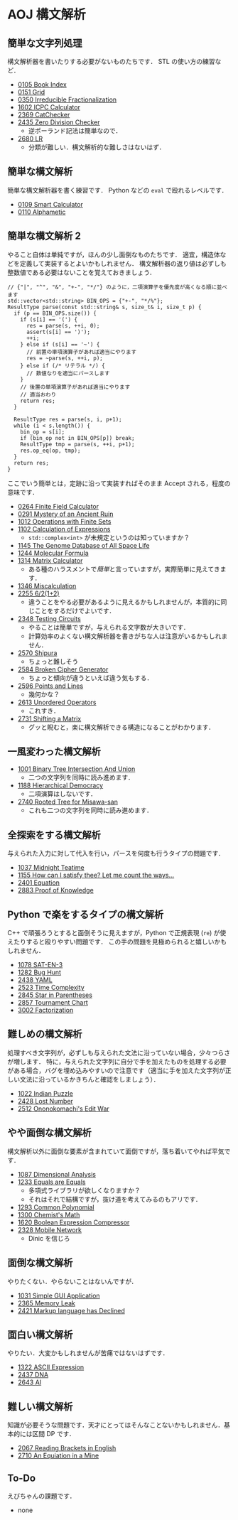 # AOJ 構文解析

## 簡単な文字列処理
構文解析器を書いたりする必要がないものたちです．
STL の使い方の練習など．
- [0105 Book Index](https://onlinejudge.u-aizu.ac.jp/challenges/search/categories/0105)
- [0151 Grid](https://onlinejudge.u-aizu.ac.jp/challenges/search/categories/0151)
- [0350 Irreducible Fractionalization](https://onlinejudge.u-aizu.ac.jp/challenges/search/categories/0350)
- [1602 ICPC Calculator](https://onlinejudge.u-aizu.ac.jp/challenges/search/categories/1602)
- [2369 CatChecker](https://onlinejudge.u-aizu.ac.jp/challenges/search/categories/2369)
- [2435 Zero Division Checker](https://onlinejudge.u-aizu.ac.jp/challenges/search/categories/2435)
  - 逆ポーランド記法は簡単なので．
- [2680 LR](https://onlinejudge.u-aizu.ac.jp/challenges/search/categories/2680)
  - 分類が難しい．構文解析的な難しさはないはず．

## 簡単な構文解析
簡単な構文解析器を書く練習です．
Python などの `eval` で殴れるレベルです．
- [0109 Smart Calculator](https://onlinejudge.u-aizu.ac.jp/challenges/search/categories/0109)
- [0110 Alphametic](https://onlinejudge.u-aizu.ac.jp/challenges/search/categories/0110)

## 簡単な構文解析 2
やること自体は単純ですが，ほんの少し面倒なものたちです．
適宜，構造体などを定義して実装するとよいかもしれません．
構文解析器の返り値は必ずしも整数値である必要はないことを覚えておきましょう．

```
// {"|", "^", "&", "+-", "*/"} のように，二項演算子を優先度が高くなる順に並べます
std::vector<std::string> BIN_OPS = {"+-", "*/%"};
ResultType parse(const std::string& s, size_t& i, size_t p) {
  if (p == BIN_OPS.size()) {
    if (s[i] == '(') {
      res = parse(s, ++i, 0);
      assert(s[i] == ')');
      ++i;
    } else if (s[i] == '~') {
      // 前置の単項演算子があれば適当にやります
      res = ~parse(s, ++i, p);
    } else if (/* リテラル */) {
      // 数値なりを適当にパースします
    }
    // 後置の単項演算子があれば適当にやります
    // 適当おわり
    return res;
  }

  ResultType res = parse(s, i, p+1);
  while (i < s.length()) {
    bin_op = s[i];
    if (bin_op not in BIN_OPS[p]) break;
    ResultType tmp = parse(s, ++i, p+1);
    res.op_eq(op, tmp);
  }
  return res;
}
```

ここでいう簡単とは，定跡に沿って実装すればそのまま Accept される，程度の意味です．
- [0264 Finite Field Calculator](https://onlinejudge.u-aizu.ac.jp/challenges/search/categories/0264)
- [0291 Mystery of an Ancient Ruin](https://onlinejudge.u-aizu.ac.jp/challenges/search/categories/0291)
- [1012 Operations with Finite Sets](https://onlinejudge.u-aizu.ac.jp/challenges/search/categories/1012)
- [1102 Calculation of Expressions](https://onlinejudge.u-aizu.ac.jp/challenges/search/categories/1102)
  - `std::complex<int>` が未規定というのは知っていますか？
- [1145 The Genome Database of All Space Life](https://onlinejudge.u-aizu.ac.jp/challenges/search/categories/1145)
- [1244 Molecular Formula](https://onlinejudge.u-aizu.ac.jp/challenges/search/categories/1244)
- [1314 Matrix Calculator](https://onlinejudge.u-aizu.ac.jp/challenges/search/categories/1314)
  - ある種のハラスメントで*簡単*と言っていますが，実際簡単に見えてきます．
- [1346 Miscalculation](https://onlinejudge.u-aizu.ac.jp/challenges/search/categories/1346)
- [2255 6/2(1+2)](https://onlinejudge.u-aizu.ac.jp/challenges/search/categories/2255)
  - 違うことをやる必要があるように見えるかもしれませんが，本質的に同じことをするだけでよいです．
- [2348 Testing Circuits](https://onlinejudge.u-aizu.ac.jp/challenges/search/categories/2348)
  - やることは簡単ですが，与えられる文字数が大きいです．
  - 計算効率のよくない構文解析器を書きがちな人は注意がいるかもしれません．
- [2570 Shipura](https://onlinejudge.u-aizu.ac.jp/challenges/search/categories/2570)
  - ちょっと難しそう
- [2584 Broken Cipher Generator](https://onlinejudge.u-aizu.ac.jp/challenges/search/categories/2584)
  - ちょっと傾向が違うといえば違う気もする．
- [2596 Points and Lines](https://onlinejudge.u-aizu.ac.jp/challenges/search/categories/2596)
  - 幾何かな？
- [2613 Unordered Operators](https://onlinejudge.u-aizu.ac.jp/challenges/search/categories/2613)
  - これすき．
- [2731 Shifting a Matrix](https://onlinejudge.u-aizu.ac.jp/challenges/search/categories/2731)
  - グッと睨むと，楽に構文解析できる構造になることがわかります．

## 一風変わった構文解析
- [1001 Binary Tree Intersection And Union](https://onlinejudge.u-aizu.ac.jp/challenges/search/categories/1001)
  - 二つの文字列を同時に読み進めます．
- [1188 Hierarchical Democracy](https://onlinejudge.u-aizu.ac.jp/challenges/search/categories/1188)
  - 二項演算はしないです．
- [2740 Rooted Tree for Misawa-san](https://onlinejudge.u-aizu.ac.jp/challenges/search/categories/2740)
  - これも二つの文字列を同時に読み進めます．

## 全探索をする構文解析
与えられた入力に対して代入を行い，パースを何度も行うタイプの問題です．
- [1037 Midnight Teatime](https://onlinejudge.u-aizu.ac.jp/challenges/search/categories/1037)
- [1155 How can I satisfy thee? Let me count the ways...](https://onlinejudge.u-aizu.ac.jp/challenges/search/categories/1155)
- [2401 Equation](https://onlinejudge.u-aizu.ac.jp/challenges/search/categories/2401)
- [2883 Proof of Knowledge](https://onlinejudge.u-aizu.ac.jp/challenges/search/categories/2883)

## Python で楽をするタイプの構文解析
C++ で頑張ろうとすると面倒そうに見えますが，Python で正規表現 (`re`) が使えたりすると殴りやすい問題です．
この手の問題を見極められると嬉しいかもしれません．
- [1078 SAT-EN-3](https://onlinejudge.u-aizu.ac.jp/challenges/search/categories/1078)
- [1282 Bug Hunt](https://onlinejudge.u-aizu.ac.jp/challenges/search/categories/1282)
- [2438 YAML](https://onlinejudge.u-aizu.ac.jp/challenges/search/categories/2438)
- [2523 Time Complexity](https://onlinejudge.u-aizu.ac.jp/challenges/search/categories/2523)
- [2845 Star in Parentheses](https://onlinejudge.u-aizu.ac.jp/challenges/search/categories/2845)
- [2857 Tournament Chart](https://onlinejudge.u-aizu.ac.jp/challenges/search/categories/2857)
- [3002 Factorization](https://onlinejudge.u-aizu.ac.jp/challenges/search/categories/3002)

## 難しめの構文解析
処理すべき文字列が，必ずしも与えられた文法に沿っていない場合，少々つらさが増します．
特に，与えられた文字列に自分で手を加えたものを処理する必要がある場合，バグを埋め込みやすいので注意です（適当に手を加えた文字列が正しい文法に沿っているかきちんと確認をしましょう）．
- [1022 Indian Puzzle](https://onlinejudge.u-aizu.ac.jp/challenges/search/categories/1022)
- [2428 Lost Number](https://onlinejudge.u-aizu.ac.jp/challenges/search/categories/2428)
- [2512 Ononokomachi's Edit War](https://onlinejudge.u-aizu.ac.jp/challenges/search/categories/2512)

## やや面倒な構文解析
構文解析以外に面倒な要素が含まれていて面倒ですが，落ち着いてやれば平気です．
- [1087 Dimensional Analysis](https://onlinejudge.u-aizu.ac.jp/challenges/search/categories/1087)
- [1233 Equals are Equals](https://onlinejudge.u-aizu.ac.jp/challenges/search/categories/1233)
  - 多項式ライブラリが欲しくなりますか？
  - それはそれで結構ですが，抜け道を考えてみるのもアリです．
- [1293 Common Polynomial](https://onlinejudge.u-aizu.ac.jp/challenges/search/categories/1293)
- [1300 Chemist's Math](https://onlinejudge.u-aizu.ac.jp/challenges/search/categories/1300)
- [1620 Boolean Expression Compressor](https://onlinejudge.u-aizu.ac.jp/challenges/search/categories/1620)
- [2328 Mobile Network](https://onlinejudge.u-aizu.ac.jp/challenges/search/categories/2328)
  - Dinic を信じろ

## 面倒な構文解析
やりたくない．やらないことはないんですが．
- [1031 Simple GUI Application](https://onlinejudge.u-aizu.ac.jp/challenges/search/categories/1031)
- [2365 Memory Leak](https://onlinejudge.u-aizu.ac.jp/challenges/search/categories/2365)
- [2421 Markup language has Declined](https://onlinejudge.u-aizu.ac.jp/challenges/search/categories/2421)

## 面白い構文解析
やりたい．大変かもしれませんが苦痛ではないはずです．
- [1322 ASCII Expression](https://onlinejudge.u-aizu.ac.jp/challenges/search/categories/1322)
- [2437 DNA](https://onlinejudge.u-aizu.ac.jp/challenges/search/categories/2437)
- [2643 AI](https://onlinejudge.u-aizu.ac.jp/challenges/search/categories/2643)

## 難しい構文解析
知識が必要そうな問題です．天才にとってはそんなことないかもしれません．基本的には区間 DP です．
- [2067 Reading Brackets in English](https://onlinejudge.u-aizu.ac.jp/challenges/search/categories/2067)
- [2710 An Equiation in a Mine](https://onlinejudge.u-aizu.ac.jp/challenges/search/categories/2710)

## To-Do
えびちゃんの課題です．
- none
